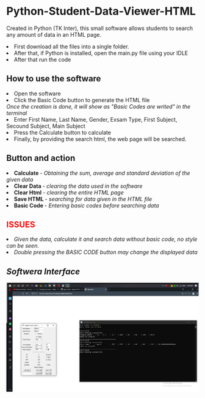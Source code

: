 # Python-Student-Data-Viewer-HTML
Created in Python (TK Inter), this small software allows students to search any amount of data in an HTML page.

<li>First download all the files into a single folder.</li> 
<li>After that, if Python is installed, open the main.py file using your IDLE</li>
<li>After that run the code</li>
<h2>How to use the software </h2>
<li>Open the software</li>
<li>Click the Basic Code button to generate the HTML file</li>
<i>Once the creation is done, it will show as "Basic Codes are writed" in the terminal</i>
<li>Enter First Name, Last Name, Gender, Exsam Type, First Subject, Secound Subject, Main Subject</li>
<li>Press the Calculate button to calculate</li>
<li>Finally, by providing the search html, the web page will be searched.</li>

<h2>Button and action</h2>
<li><b>Calculate </b> - <i>Obtaining the sum, average and standard deviation of the given data </i>
<li><b>Clear Data </b> - <i>clearing the data used in the software </i>
<li><b>Clear Html </b> - <i>clearing the entire HTML page </i>
<li><b>Save HTML </b> - <i>searching for data given in the HTML file </i>
<li><b>Basic Code </b> - <i>Entering basic codes before searching data </i>

 
<h2 style="color: #ff0000;">ISSUES</h2>
 <li><i> Given the data, calculate it and search data without basic code, no style can be seen. </i></li>
 <li><i> Double pressing the BASIC CODE button may change the displayed data</li><i>

<h2>Softwera Interface</h2>
<img src="userInteface.png"/>
